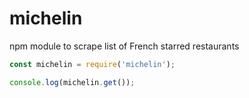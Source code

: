 # michelin
npm module to scrape list of French starred restaurants

```js
const michelin = require('michelin');

console.log(michelin.get());
```
